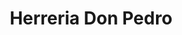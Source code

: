 ---
title: "Herreria Don Pedro"
url: /godeken/herreria-don-pedro/
shop: reparación de automóviles
---